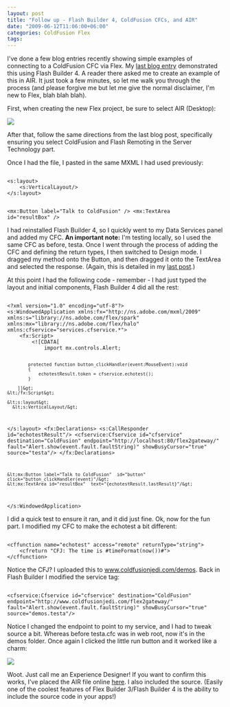 ```yaml
---
layout: post
title: "Follow up - Flash Builder 4, ColdFusion CFCs, and AIR"
date: "2009-06-12T11:06:00+06:00"
categories: ColdFusion Flex 
tags: 
---
```


I've done a few blog entries recently showing simple examples of connecting to a ColdFusion CFC via Flex. My <a href="http://www.raymondcamden.com/index.cfm/2009/6/8/Simple-example-of-accessing-ColdFusion-data-with-Flex-now-with-Flash-Builder-4">last blog entry</a> demonstrated this using Flash Builder 4. A reader there asked me to create an example of this in AIR. It just took a few minutes, so let me walk you through the process (and please forgive me but let me give the normal disclaimer, I'm new to Flex, blah blah blah).
<!--more-->
First, when creating the new Flex project, be sure to select AIR (Desktop):

<img src="https://static.raymondcamden.com/images/cfjedi//Picture 163.png">

After that, follow the same directions from the last blog post, specifically ensuring you select ColdFusion and Flash Remoting in the Server Technology part.

Once I had the file, I pasted in the same MXML I had used previously:

<code>
&lt;s:layout&gt;
	&lt;s:VerticalLayout/&gt;
&lt;/s:layout&gt;

&lt;mx:Button label="Talk to ColdFusion" /&gt;
&lt;mx:TextArea id="resultBox"  /&gt;
</code>

I had reinstalled Flash Builder 4, so I quickly went to my Data Services panel and added my CFC. <b>An important note:</b> I'm testing locally, so I used the same CFC as before, testa. Once I went through the process of adding the CFC and defining the return types, I then switched to Design mode. I dragged my method onto the Button, and then dragged it onto the TextArea and selected the response. (Again, this is detailed in my <a href="http://www.coldfusionjedi.com/index.cfm/2009/6/8/Simple-example-of-accessing-ColdFusion-data-with-Flex-now-with-Flash-Builder-4">last post</a>.)

At this point I had the following code - remember - I had just typed the layout and initial components, Flash Builder 4 did all the rest:

<code>
&lt;?xml version="1.0" encoding="utf-8"?&gt;
&lt;s:WindowedApplication xmlns:fx="http://ns.adobe.com/mxml/2009" xmlns:s="library://ns.adobe.com/flex/spark" xmlns:mx="library://ns.adobe.com/flex/halo" xmlns:cfservice="services.cfservice.*"&gt;
	&lt;fx:Script&gt;
		&lt;![CDATA[
			import mx.controls.Alert;

			protected function button_clickHandler(event:MouseEvent):void
			{
				echotestResult.token = cfservice.echotest();
			}

		]]&gt;
	&lt;/fx:Script&gt;

	&lt;s:layout&gt;
      &lt;s:VerticalLayout/&gt;
   &lt;/s:layout&gt;
	&lt;fx:Declarations&gt;
		&lt;s:CallResponder id="echotestResult"/&gt;
		&lt;cfservice:Cfservice id="cfservice" destination="ColdFusion" endpoint="http://localhost:80/flex2gateway/" fault="Alert.show(event.fault.faultString)" showBusyCursor="true" source="testa"/&gt;
	&lt;/fx:Declarations&gt;
   
	&lt;mx:Button label="Talk to ColdFusion"  id="button" click="button_clickHandler(event)"/&gt;
	&lt;mx:TextArea id="resultBox"  text="{echotestResult.lastResult}"/&gt;
   	
&lt;/s:WindowedApplication&gt;
</code>

I did a quick test to ensure it ran, and it did just fine. Ok, now for the fun part. I modified my CFC to make the echotest a bit different:

<code>
&lt;cffunction name="echotest" access="remote" returnType="string"&gt;
	&lt;cfreturn "CFJ: The time is #timeFormat(now())#"&gt;
&lt;/cffunction&gt;
</code>

Notice the CFJ? I uploaded this to www.coldfusionjedi.com/demos. Back in Flash Builder I modified the service tag:

<code>
&lt;cfservice:Cfservice id="cfservice" destination="ColdFusion" endpoint="http://www.coldfusionjedi.com/flex2gateway/" fault="Alert.show(event.fault.faultString)" showBusyCursor="true" source="demos.testa"/&gt;
</code>

Notice I changed the endpoint to point to my service, and I had to tweak source a bit. Whereas before testa.cfc was in web root, now it's in the demos folder. Once again I clicked the little run button and it worked like a charm:

<img src="https://static.raymondcamden.com/images/cfjedi//Picture 239.png">

Woot. Just call me an Experience Designer! If you want to confirm this works, I've placed the AIR file online <a href="http://www.coldfusionjedi.com/demos/TestCFC.air">here</a>. I also included the source. (Easily one of the coolest features of Flex Builder 3/Flash Builder 4 is the ability to include the source code in your apps!)